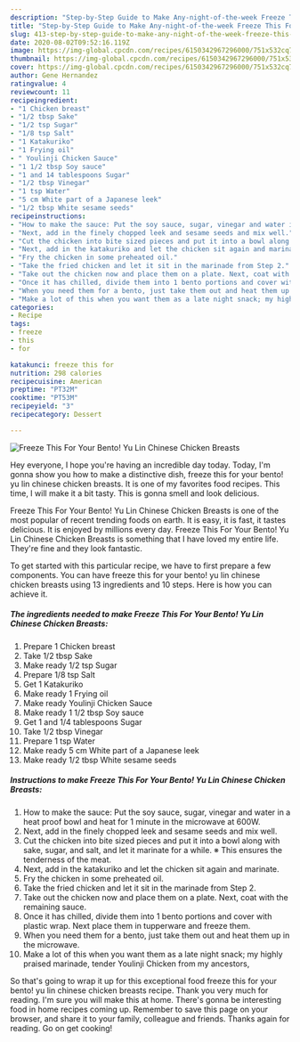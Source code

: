 ```yaml
---
description: "Step-by-Step Guide to Make Any-night-of-the-week Freeze This For Your Bento! Yu Lin Chinese Chicken Breasts"
title: "Step-by-Step Guide to Make Any-night-of-the-week Freeze This For Your Bento! Yu Lin Chinese Chicken Breasts"
slug: 413-step-by-step-guide-to-make-any-night-of-the-week-freeze-this-for-your-bento-yu-lin-chinese-chicken-breasts
date: 2020-08-02T09:52:16.119Z
image: https://img-global.cpcdn.com/recipes/6150342967296000/751x532cq70/freeze-this-for-your-bento-yu-lin-chinese-chicken-breasts-recipe-main-photo.jpg
thumbnail: https://img-global.cpcdn.com/recipes/6150342967296000/751x532cq70/freeze-this-for-your-bento-yu-lin-chinese-chicken-breasts-recipe-main-photo.jpg
cover: https://img-global.cpcdn.com/recipes/6150342967296000/751x532cq70/freeze-this-for-your-bento-yu-lin-chinese-chicken-breasts-recipe-main-photo.jpg
author: Gene Hernandez
ratingvalue: 4
reviewcount: 11
recipeingredient:
- "1 Chicken breast"
- "1/2 tbsp Sake"
- "1/2 tsp Sugar"
- "1/8 tsp Salt"
- "1 Katakuriko"
- "1 Frying oil"
- " Youlinji Chicken Sauce"
- "1 1/2 tbsp Soy sauce"
- "1 and 14 tablespoons Sugar"
- "1/2 tbsp Vinegar"
- "1 tsp Water"
- "5 cm White part of a Japanese leek"
- "1/2 tbsp White sesame seeds"
recipeinstructions:
- "How to make the sauce: Put the soy sauce, sugar, vinegar and water in a heat proof bowl and heat for 1 minute in the microwave at 600W."
- "Next, add in the finely chopped leek and sesame seeds and mix well."
- "Cut the chicken into bite sized pieces and put it into a bowl along with sake, sugar, and salt, and let it marinate for a while. ※ This ensures the tenderness of the meat."
- "Next, add in the katakuriko and let the chicken sit again and marinate."
- "Fry the chicken in some preheated oil."
- "Take the fried chicken and let it sit in the marinade from Step 2."
- "Take out the chicken now and place them on a plate. Next, coat with the remaining sauce."
- "Once it has chilled, divide them into 1 bento portions and cover with plastic wrap. Next place them in tupperware and freeze them."
- "When you need them for a bento, just take them out and heat them up in the microwave."
- "Make a lot of this when you want them as a late night snack; my highly praised marinade, tender Youlinji Chicken from my ancestors,"
categories:
- Recipe
tags:
- freeze
- this
- for

katakunci: freeze this for 
nutrition: 298 calories
recipecuisine: American
preptime: "PT32M"
cooktime: "PT53M"
recipeyield: "3"
recipecategory: Dessert

---
```



![Freeze This For Your Bento! Yu Lin Chinese Chicken Breasts](https://img-global.cpcdn.com/recipes/6150342967296000/751x532cq70/freeze-this-for-your-bento-yu-lin-chinese-chicken-breasts-recipe-main-photo.jpg)

Hey everyone, I hope you're having an incredible day today. Today, I'm gonna show you how to make a distinctive dish, freeze this for your bento! yu lin chinese chicken breasts. It is one of my favorites food recipes. This time, I will make it a bit tasty. This is gonna smell and look delicious.



Freeze This For Your Bento! Yu Lin Chinese Chicken Breasts is one of the most popular of recent trending foods on earth. It is easy, it is fast, it tastes delicious. It is enjoyed by millions every day. Freeze This For Your Bento! Yu Lin Chinese Chicken Breasts is something that I have loved my entire life. They're fine and they look fantastic.


To get started with this particular recipe, we have to first prepare a few components. You can have freeze this for your bento! yu lin chinese chicken breasts using 13 ingredients and 10 steps. Here is how you can achieve it.

<!--inarticleads1-->

##### The ingredients needed to make Freeze This For Your Bento! Yu Lin Chinese Chicken Breasts:

1. Prepare 1 Chicken breast
1. Take 1/2 tbsp Sake
1. Make ready 1/2 tsp Sugar
1. Prepare 1/8 tsp Salt
1. Get 1 Katakuriko
1. Make ready 1 Frying oil
1. Make ready  Youlinji Chicken Sauce
1. Make ready 1 1/2 tbsp Soy sauce
1. Get 1 and 1/4 tablespoons Sugar
1. Take 1/2 tbsp Vinegar
1. Prepare 1 tsp Water
1. Make ready 5 cm White part of a Japanese leek
1. Make ready 1/2 tbsp White sesame seeds




<!--inarticleads2-->

##### Instructions to make Freeze This For Your Bento! Yu Lin Chinese Chicken Breasts:

1. How to make the sauce: Put the soy sauce, sugar, vinegar and water in a heat proof bowl and heat for 1 minute in the microwave at 600W.
1. Next, add in the finely chopped leek and sesame seeds and mix well.
1. Cut the chicken into bite sized pieces and put it into a bowl along with sake, sugar, and salt, and let it marinate for a while. ※ This ensures the tenderness of the meat.
1. Next, add in the katakuriko and let the chicken sit again and marinate.
1. Fry the chicken in some preheated oil.
1. Take the fried chicken and let it sit in the marinade from Step 2.
1. Take out the chicken now and place them on a plate. Next, coat with the remaining sauce.
1. Once it has chilled, divide them into 1 bento portions and cover with plastic wrap. Next place them in tupperware and freeze them.
1. When you need them for a bento, just take them out and heat them up in the microwave.
1. Make a lot of this when you want them as a late night snack; my highly praised marinade, tender Youlinji Chicken from my ancestors,




So that's going to wrap it up for this exceptional food freeze this for your bento! yu lin chinese chicken breasts recipe. Thank you very much for reading. I'm sure you will make this at home. There's gonna be interesting food in home recipes coming up. Remember to save this page on your browser, and share it to your family, colleague and friends. Thanks again for reading. Go on get cooking!
